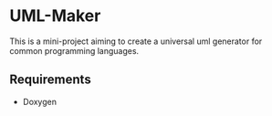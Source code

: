 # UML-Maker
This is a mini-project aiming to create a universal uml generator for common programming languages.


## Requirements
- Doxygen
